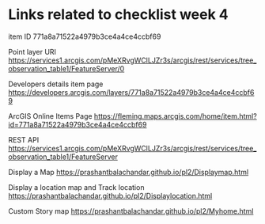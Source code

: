 # Links related to checklist week 4

item ID 771a8a71522a4979b3ce4a4ce4ccbf69

Point layer URl https://services1.arcgis.com/pMeXRvgWClLJZr3s/arcgis/rest/services/tree_observation_table1/FeatureServer/0

Developers details item page
https://developers.arcgis.com/layers/771a8a71522a4979b3ce4a4ce4ccbf69

ArcGIS Online Items Page
https://fleming.maps.arcgis.com/home/item.html?id=771a8a71522a4979b3ce4a4ce4ccbf69

REST API
https://services1.arcgis.com/pMeXRvgWClLJZr3s/arcgis/rest/services/tree_observation_table1/FeatureServer

Display a Map
https://prashantbalachandar.github.io/pl2/Displaymap.html

Display a location map and Track location
https://prashantbalachandar.github.io/pl2/Displaylocation.html

Custom Story map
https://prashantbalachandar.github.io/pl2/Myhome.html

